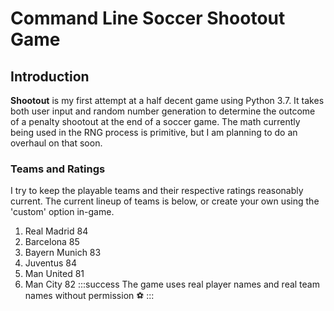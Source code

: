 Command Line Soccer Shootout Game
===

## Introduction

**Shootout** is my first attempt at a half decent game using Python 3.7. It takes both user input and random number generation to determine the outcome of a penalty shootout at the end of a soccer game. The math currently being used in the RNG process is primitive, but I am planning to do an overhaul on that soon.  
### Teams and Ratings

I try to keep the playable teams and their respective ratings reasonably current.
The current lineup of teams is below, or create your own using the 'custom' option in-game.


1. Real Madrid 84
2. Barcelona 85
3. Bayern Munich 83
4. Juventus 84
5. Man United 81 
6. Man City 82
:::success
The game uses real player names and real team names without permission ⚽
:::